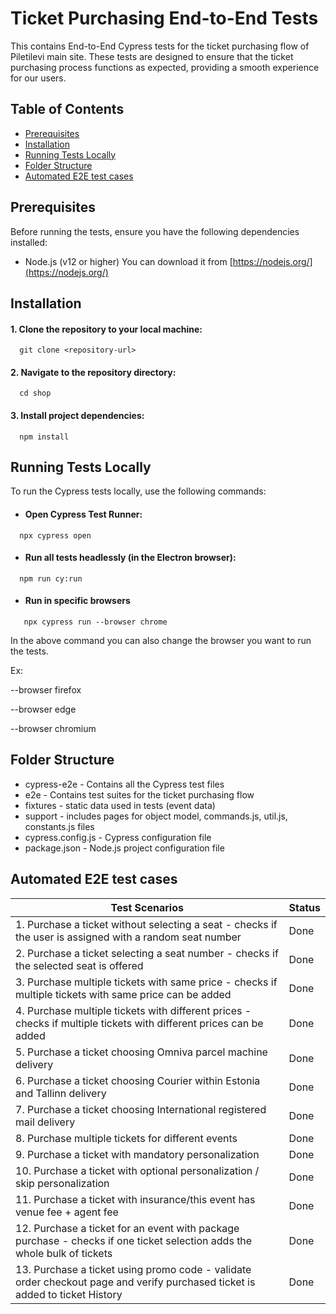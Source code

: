 # Ticket Purchasing End-to-End Tests

This contains End-to-End Cypress tests for the ticket purchasing flow of Piletilevi main site. These tests are designed to ensure that the ticket purchasing process functions as expected, providing a smooth experience for our users.

## Table of Contents

- [Prerequisites](#prerequisites)
- [Installation](#Installation)
- [Running Tests Locally](#running-tests-locally)
- [Folder Structure](#folder-structure)
- [Automated E2E test cases](#automated-E2E-test-cases)

## Prerequisites

Before running the tests, ensure you have the following dependencies installed:

- Node.js (v12 or higher) You can download it from [https://nodejs.org/](https://nodejs.org/)

## Installation

#### 1. Clone the repository to your local machine:
 ```shell
   git clone <repository-url>
   ```
#### 2. Navigate to the repository directory:
 ```shell
   cd shop
   ```
#### 3. Install project dependencies:
 ```shell
   npm install
   ```

## Running Tests Locally
To run the Cypress tests locally, use the following commands:

- #### Open Cypress Test Runner:
```shell
  npx cypress open
  ```
- #### Run all tests headlessly (in the Electron browser):
```shell
  npm run cy:run
  ```
- #### Run in specific browsers
```shell
   npx cypress run --browser chrome
   ```
In the above command you can also change the browser you want to run the tests.

Ex:

--browser firefox

--browser edge

--browser chromium

## Folder Structure
- cypress-e2e - Contains all the Cypress test files 
- e2e - Contains test suites for the ticket purchasing flow
- fixtures - static data used in tests (event data)
- support - includes pages for object model, commands.js, util.js, constants.js files
- cypress.config.js - Cypress configuration file
- package.json - Node.js project configuration file

## Automated E2E test cases
| Test Scenarios                                                                                                               | Status |
|------------------------------------------------------------------------------------------------------------------------------|--------|
| 1. Purchase a ticket without selecting a seat - checks if the user is assigned with a random seat number                     | Done   |
| 2. Purchase a ticket selecting a seat number - checks if the selected seat is offered                                        | Done   |
| 3. Purchase multiple tickets with same price - checks if multiple tickets with same price can be added                       | Done   |
| 4. Purchase multiple tickets with different prices - checks if multiple tickets with different prices can be added           | Done   |
| 5. Purchase a ticket choosing Omniva parcel machine delivery                                                                 | Done   |
| 6. Purchase a ticket choosing Courier within Estonia and Tallinn delivery                                                    | Done   |
| 7. Purchase a ticket choosing International registered mail delivery                                                         | Done   |
| 8. Purchase multiple tickets for different events                                                                            | Done   |
| 9. Purchase a ticket with mandatory personalization                                                                          | Done   |
| 10. Purchase a ticket with optional personalization / skip personalization                                                   | Done   |
| 11. Purchase a ticket with insurance/this event has venue fee + agent fee                                                    | Done   |
| 12. Purchase a ticket for an event with package purchase - checks if one ticket selection adds the whole bulk of tickets     | Done   |
| 13. Purchase a ticket using promo code - validate order checkout page and verify purchased ticket is added to ticket History | Done   |

